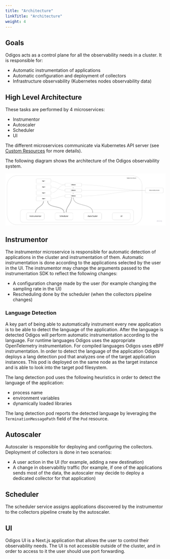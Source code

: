 ```yaml
---
title: "Architecture"
linkTitle: "Architecture"
weight: 4
---
```


## Goals

Odigos acts as a control plane for all the observability needs in a cluster. It is responsible for:

- Automatic instrumentation of applications
- Automatic configuration and deployment of collectors
- Infrastructure observability (Kubernetes nodes observability data)

## High Level Architecture

These tasks are performed by 4 microservices:

- Instrumentor
- Autoscaler
- Scheduler
- UI

The different microservices communicate via Kubernetes API server (see [Custom Resources]() for more details).

The following diagram shows the architecture of the Odigos observability system.

![Odigos Architecture](Odigos_Arch.jpg)

## Instrumentor

The instrumentor microservice is responsible for automatic detection of applications in the cluster and instrumentation of them.
Automatic instrumentation is done according to the applications selected by the user in the UI.
The instrumentor may change the arguments passed to the instrumentation SDK to reflect the following changes:

- A configuration change made by the user (for example changing the sampling rate in the UI)
- Rescheduling done by the scheduler (when the collectors pipeline changes)

### Language Detection

A key part of being able to automatically instrument every new application is to be able to detect the language of the application. After the language is detected Odigos will perform automatic instrumentation according to the language. For runtime languages Odigos uses the appropriate OpenTelemetry instrumentation. For compiled languages Odigos uses eBPF instrumentation. In order to detect the language of the application Odigos deploys a lang detection pod that analyzes one of the target application instances. This pod is deployed on the same node as the target instance and is able to look into the target pod filesystem.

The lang detection pod uses the following heuristics in order to detect the language of the application:

- process name
- environment variables
- dynamically loaded libraries

The lang detection pod reports the detected language by leveraging the `TerminationMessagePath` field of the `Pod` resource.

## Autoscaler

Autoscaler is responsible for deploying and configuring the collectors. Deployment of collectors is done in two scenarios:

- A user action in the UI (for example, adding a new destination)
- A change in observabiltiy traffic (for example, if one of the applications sends most of the data, the autoscaler may decide to deploy a dedicated collector for that application)

## Scheduler

The scheduler service assigns applications discovered by the instrumentor to the collectors pipeline create by the autoscaler.

## UI

Odigos UI is a Next.js application that allows the user to control their observability needs. The UI is not accessible outside of the cluster, and in order to access to it the user should use port forwarding.
